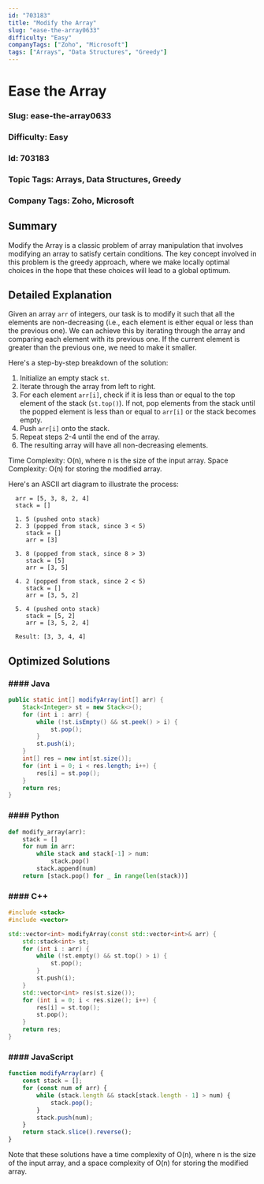 ```yaml
---
id: "703183"
title: "Modify the Array"
slug: "ease-the-array0633"
difficulty: "Easy"
companyTags: ["Zoho", "Microsoft"]
tags: ["Arrays", "Data Structures", "Greedy"]
---
```


**Ease the Array**
==================

### Slug: ease-the-array0633

### Difficulty: Easy

### Id: 703183

### Topic Tags: Arrays, Data Structures, Greedy

### Company Tags: Zoho, Microsoft

## Summary
Modify the Array is a classic problem of array manipulation that involves modifying an array to satisfy certain conditions. The key concept involved in this problem is the greedy approach, where we make locally optimal choices in the hope that these choices will lead to a global optimum.

## Detailed Explanation

Given an array `arr` of integers, our task is to modify it such that all the elements are non-decreasing (i.e., each element is either equal or less than the previous one). We can achieve this by iterating through the array and comparing each element with its previous one. If the current element is greater than the previous one, we need to make it smaller.

Here's a step-by-step breakdown of the solution:

1. Initialize an empty stack `st`.
2. Iterate through the array from left to right.
3. For each element `arr[i]`, check if it is less than or equal to the top element of the stack (`st.top()`). If not, pop elements from the stack until the popped element is less than or equal to `arr[i]` or the stack becomes empty.
4. Push `arr[i]` onto the stack.
5. Repeat steps 2-4 until the end of the array.
6. The resulting array will have all non-decreasing elements.

Time Complexity: O(n), where n is the size of the input array.
Space Complexity: O(n) for storing the modified array.

Here's an ASCII art diagram to illustrate the process:
```
  arr = [5, 3, 8, 2, 4]
  stack = []

  1. 5 (pushed onto stack)
  2. 3 (popped from stack, since 3 < 5)
     stack = []
     arr = [3]

  3. 8 (popped from stack, since 8 > 3)
     stack = [5]
     arr = [3, 5]

  4. 2 (popped from stack, since 2 < 5)
     stack = []
     arr = [3, 5, 2]

  5. 4 (pushed onto stack)
     stack = [5, 2]
     arr = [3, 5, 2, 4]

  Result: [3, 3, 4, 4]
```

## Optimized Solutions

### #### Java
```java
public static int[] modifyArray(int[] arr) {
    Stack<Integer> st = new Stack<>();
    for (int i : arr) {
        while (!st.isEmpty() && st.peek() > i) {
            st.pop();
        }
        st.push(i);
    }
    int[] res = new int[st.size()];
    for (int i = 0; i < res.length; i++) {
        res[i] = st.pop();
    }
    return res;
}
```

### #### Python
```python
def modify_array(arr):
    stack = []
    for num in arr:
        while stack and stack[-1] > num:
            stack.pop()
        stack.append(num)
    return [stack.pop() for _ in range(len(stack))]
```

### #### C++
```cpp
#include <stack>
#include <vector>

std::vector<int> modifyArray(const std::vector<int>& arr) {
    std::stack<int> st;
    for (int i : arr) {
        while (!st.empty() && st.top() > i) {
            st.pop();
        }
        st.push(i);
    }
    std::vector<int> res(st.size());
    for (int i = 0; i < res.size(); i++) {
        res[i] = st.top();
        st.pop();
    }
    return res;
}
```

### #### JavaScript
```javascript
function modifyArray(arr) {
    const stack = [];
    for (const num of arr) {
        while (stack.length && stack[stack.length - 1] > num) {
            stack.pop();
        }
        stack.push(num);
    }
    return stack.slice().reverse();
}
```

Note that these solutions have a time complexity of O(n), where n is the size of the input array, and a space complexity of O(n) for storing the modified array.